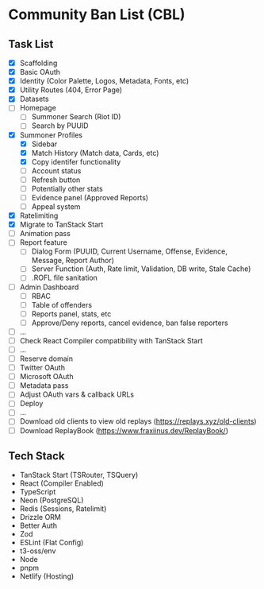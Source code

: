 # Community Ban List (CBL)

## Task List

- [x] Scaffolding
- [x] Basic OAuth
- [x] Identity (Color Palette, Logos, Metadata, Fonts, etc)
- [x] Utility Routes (404, Error Page)
- [x] Datasets
- [ ] Homepage
  - [ ] Summoner Search (Riot ID)
  - [ ] Search by PUUID
- [x] Summoner Profiles
  - [x] Sidebar
  - [x] Match History (Match data, Cards, etc)
  - [x] Copy identifer functionality
  - [ ] Account status
  - [ ] Refresh button
  - [ ] Potentially other stats
  - [ ] Evidence panel (Approved Reports)
  - [ ] Appeal system
- [x] Ratelimiting
- [x] Migrate to TanStack Start
- [ ] Animation pass
- [ ] Report feature
  - [ ] Dialog Form (PUUID, Current Username, Offense, Evidence, Message, Report Author)
  - [ ] Server Function (Auth, Rate limit, Validation, DB write, Stale Cache)
  - [ ] .ROFL file sanitation
- [ ] Admin Dashboard
  - [ ] RBAC
  - [ ] Table of offenders
  - [ ] Reports panel, stats, etc
  - [ ] Approve/Deny reports, cancel evidence, ban false reporters
- [ ] ...
- [ ] Check React Compiler compatibility with TanStack Start
- [ ] ...
- [ ] Reserve domain
- [ ] Twitter OAuth
- [ ] Microsoft OAuth
- [ ] Metadata pass
- [ ] Adjust OAuth vars & callback URLs
- [ ] Deploy
- [ ] ...
- [ ] Download old clients to view old replays (https://replays.xyz/old-clients)
- [ ] Download ReplayBook (https://www.fraxiinus.dev/ReplayBook/)

## Tech Stack

- TanStack Start (TSRouter, TSQuery)
- React (Compiler Enabled)
- TypeScript
- Neon (PostgreSQL)
- Redis (Sessions, Ratelimit)
- Drizzle ORM
- Better Auth
- Zod
- ESLint (Flat Config)
- t3-oss/env
- Node
- pnpm
- Netlify (Hosting)
